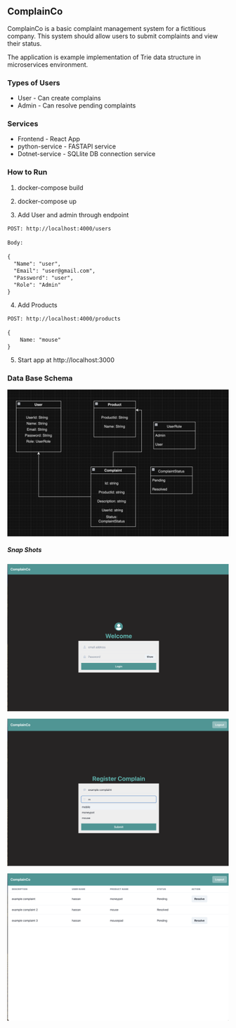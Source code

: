 ## ComplainCo

ComplainCo is a basic complaint management system for a fictitious company. This system should allow users to submit complaints and view their status.

The application is example implementation of Trie data structure in microservices environment. 

### Types of Users

- User - Can create complains
- Admin - Can resolve pending complaints

### Services

- Frontend - React App
- python-service - FASTAPI service
- Dotnet-service - SQLlite DB connection service


### How to Run 

1. docker-compose build

2. docker-compose up

3. Add User and admin through endpoint 

```
POST: http://localhost:4000/users

Body: 

{
  "Name": "user",
  "Email": "user@gmail.com",
  "Password": "user",
  "Role": "Admin"
}
```

4. Add Products 

```
POST: http://localhost:4000/products

{
    Name: "mouse"
}

```

5. Start app at http://localhost:3000


### Data Base Schema

![alt text](assets/DbSchema.png)

##### Snap Shots

![alt text](assets/login.png)


![alt text](assets/complaintForm.png)


![alt text](assets/complaints.png)